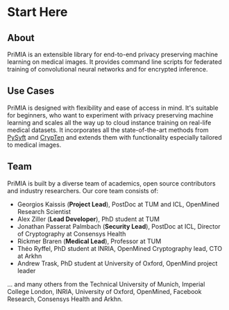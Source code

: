 # Start Here

## About
PriMIA is an extensible library for end-to-end privacy preserving machine learning on medical images. It provides command line scripts for federated training of convolutional neural networks and for encrypted inference.

## Use Cases
PriMIA is designed with flexibility and ease of access in mind. It's suitable for beginners, who want to experiment with privacy preserving machine learning and scales all the way up to cloud instance training on real-life medical datasets. It incorporates all the state-of-the-art methods from [PySyft](https://github.com/OpenMined/PySyft) and [CrypTen](https://github.com/facebookresearch/CrypTen) and extends them with functionality especially tailored to medical images.

## Team
PriMIA is built by a diverse team of academics, open source contributors and industry researchers.
Our core team consists of:

- Georgios Kaissis (**Project Lead**), PostDoc at TUM and ICL, OpenMined Research Scientist
- Alex Ziller (**Lead Developer**), PhD student at TUM
- Jonathan Passerat Palmbach (**Security Lead**), PostDoc at ICL, Director of Cryptography at Consensys Health
- Rickmer Braren (**Medical Lead**), Professor at TUM
- Théo Ryffel, PhD student at INRIA, OpenMined Cryptography lead, CTO at Arkhn
- Andrew Trask, PhD student at University of Oxford, OpenMind project leader

... and many others from the Technical University of Munich, Imperial College London, INRIA, University of Oxford, OpenMined, Facebook Research, Consensys Health and Arkhn.

